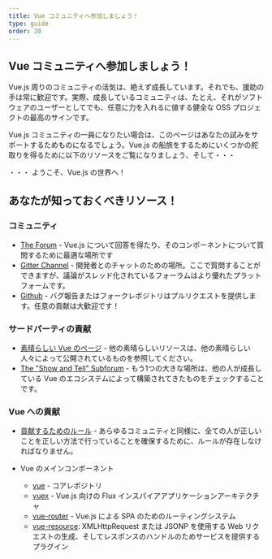 ```yaml
---
title: Vue コミュニティへ参加しましょう！
type: guide
order: 20
---
```


## Vue コミュニティへ参加しましょう！

Vue.js 周りのコミュニティの活気は、絶えず成長しています。それでも、援助の手は常に歓迎です。実際、成長しているコミュニティは、たとえ、それがソフトウェアのユーザーとしてでも、任意に力を入れるに値する健全な OSS プロジェクトの最高のサインです。


Vue.js コミュニティの一員になりたい場合は、このページはあなたの試みをサポートするためものになるでしょう。Vue.js の船旅をするためにいくつかの舵取りを得るために以下のリソースをご覧になりましょう、そして・・・

・・・ ようこそ、Vue.js の世界へ！

## あなたが知っておくべきリソース！

### コミュニティ
- [The Forum](http://forum.vuejs.org/) - Vue.js について回答を得たり、そのコンポーネントについて質問するために最適な場所です
- [Gitter Channel](https://gitter.im/vuejs/vue) - 開発者とのチャットのための場所。ここで質問することができますが、議論がスレッド化されているフォーラムはより優れたプラットフォームです。
- [Github](https://github.com/vuejs) - バグ報告またはフォークレポジトリはプルリクエストを提供します。任意の貢献は大歓迎です！


### サードパーティの貢献

- [素晴らしい Vue のページ](https://github.com/vuejs/awesome-vue) - 他の素晴らしいリソースは、他の素晴らしい人々によって公開されているものを参照してください。
- [The "Show and Tell" Subforum](http://forum.vuejs.org/category/15/show-tell) - もう1つの大きな場所は、他の人が成長している Vue のエコシステムによって構築されてきたものをチェックすることです。
 
### Vue への貢献

- [貢献するためのルール](https://github.com/vuejs/vue/blob/dev/.github/CONTRIBUTING.md) - あらゆるコミュニティと同様に、全ての人が正しいことを正しい方法で行っていることを確保するために、ルールが存在しなければなりません。

- Vue のメインコンポーネント
  - [vue](https://github.com/vuejs/vue) - コアレポジトリ
  - [vuex](https://github.com/vuejs/vuex) - Vue.js 向けの Flux インスパイアアプリケーションアーキテクチャ
  - [vue-router](https://github.com/vuejs/vue-router) - Vue.js による SPA のためのルーティングシステム
  - [vue-resource](https://github.com/vuejs/vue-resource): XMLHttpRequest または JSONP を使用する Web リクエストの生成、そしてレスポンスのハンドルのためサービスを提供するプラグイン






